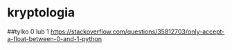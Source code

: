 # kryptologia
##tylko 0 lub 1
  https://stackoverflow.com/questions/35812703/only-accept-a-float-between-0-and-1-python
